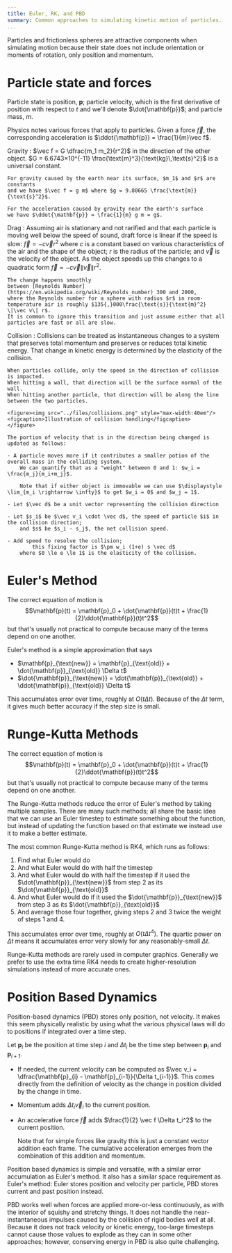 ```yaml
---
title: Euler, RK, and PBD
summary: Common approaches to simulating kinetic motion of particles.
...
```


Particles and frictionless spheres are attractive components when simulating motion
because their state does not include orientation or moments of rotation, only position and momentum.

# Particle state and forces

Particle state is position, $\mathbf{p}$;
particle velocity, which is the first derivative of position with respect to $t$ and we'll denote $\dot{\mathbf{p}}$;
and particle mass, $m$.

Physics notes various forces that apply to particles.
Given a force $\vec f$,
the corresponding acceleration is $\ddot{\mathbf{p}} = \frac{1}{m}\vec f$.

Gravity
:   $\vec f = G \dfrac{m_1 m_2}{r^2}$ in the direction of the other object.
    $G = 6.6743×10^{-11} \frac{\text{m}^3}{\text{kg}\,\text{s}^2}$ is a universal constant.
    
    For gravity caused by the earth near its surface, $m_1$ and $r$ are constants
    and we have $\vec f = g m$ where $g = 9.80665 \frac{\text{m}}{\text{s}^2}$.
    
    For the acceleration caused by gravity near the earth's surface
    we have $\ddot{\mathbf{p}} = \frac{1}{m} g m = g$.
    
Drag
:   Assuming air is stationary and not rarified
    and that each particle is moving well below the speed of sound,
    draft force is linear if the speed is slow: $\vec f = - c \vec v r^2$
    where $c$ is a constant based on various characteristics of the air and the shape of the object;
    $r$ is the radius of the particle;
    and $\vec v$ is the velocity of the object.
    As the object speeds up this changes to a quadratic form
    $\vec f = - c \vec v \|\vec v\| r^2$.
    
    The change happens smoothly
    between [Reynolds Number](https://en.wikipedia.org/wiki/Reynolds_number) 300 and 2000,
    where the Reynolds number for a sphere with radius $r$ in room-temperature air is roughly $135{,}000\frac{\text{s}}{\text{m}^2} \|\vec v\| r$.
    It is common to ignore this transition and just assume either that all particles are fast or all are slow.
    
Collision
:   Collisions can be treated as instantaneous changes to a system
    that preserves total momentum
    and preserves or reduces total kinetic energy.
    That change in kinetic energy is determined by the elasticity of the collision.
    
    When particles collide, only the speed in the direction of collision is impacted.
    When hitting a wall, that direction will be the surface normal of the wall.
    When hitting another particle, that direction will be along the line between the two particles.

    <figure><img src="../files/collisions.png" style="max-width:40em"/>
    <figcaption>Illustration of collision handling</figcaption>
    </figure>

    The portion of velocity that is in the direction being changed is updated as follows:
    
    - A particle moves more if it contributes a smaller potion of the overall mass in the colliding system.
        We can quantify that as a "weight" between 0 and 1: $w_i = \frac{m_j}{m_i+m_j}$.

        Note that if either object is immovable we can use $\displaystyle \lim_{m_i \rightarrow \infty}$ to get $w_i = 0$ and $w_j = 1$.
    
    - Let $\vec d$ be a unit vector representing the collision direction
    
    - Let $s_i$ be $\vec v_i \cdot \vec d$, the speed of particle $i$ in the collision direction;
        and $s$ be $s_i - s_j$, the net collision speed.
    
    - Add speed to resolve the collision;
            this fixing factor is $\pm w_i (1+e) s \vec d$
        where $0 \le e \le 1$ is the elasticity of the collision.

# Euler's Method

The correct equation of motion is
$$\mathbf{p}(t) = \mathbf{p}_0 + \dot{\mathbf{p}}(t)t + \frac{1}{2}\ddot{\mathbf{p}}(t)t^2$$
but that's usually not practical to compute because many of the terms depend on one another.

Euler's method is a simple approximation that says

- $\mathbf{p}_{\text{new}} = \mathbf{p}_{\text{old}} + \dot{\mathbf{p}}_{\text{old}} \Delta t$
- $\dot{\mathbf{p}}_{\text{new}} = \dot{\mathbf{p}}_{\text{old}} + \ddot{\mathbf{p}}_{\text{old}} \Delta t$

This accumulates error over time, roughly at $O(t \Delta t)$.
Because of the $\Delta t$ term, it gives much better accuracy if the step size is small.

# Runge-Kutta Methods

The correct equation of motion is
$$\mathbf{p}(t) = \mathbf{p}_0 + \dot{\mathbf{p}}(t)t + \frac{1}{2}\ddot{\mathbf{p}}(t)t^2$$
but that's usually not practical to compute because many of the terms depend on one another.

The Runge-Kutta methods reduce the error of Euler's method by taking multiple samples.
There are many such methods; all share the basic idea that we can use an Euler timestep to estimate something about the function, but instead of updating the function based on that estimate we instead use it to make a better estimate.

The most common Runge-Kutta method is RK4, which runs as follows:

1. Find what Euler would do
2. And what Euler would do with half the timestep
3. And what Euler would do with half the timestep if it used the $\dot{\mathbf{p}}_{\text{new}}$ from step 2 as its $\dot{\mathbf{p}}_{\text{old}}$
4. And what Euler would do if it used the $\dot{\mathbf{p}}_{\text{new}}$ from step 3 as its $\dot{\mathbf{p}}_{\text{old}}$
5. And average those four together, giving steps 2 and 3 twice the weight of steps 1 and 4.

This accumulates error over time, roughly at $O(t \Delta t^4)$.
The quartic power on $\Delta t$ means it accumulates error very slowly for any reasonably-small $\Delta t$.

Runge-Kutta methods are rarely used in computer graphics.
Generally we prefer to use the extra time RK4 needs
to create higher-resolution simulations instead of more accurate ones.

# Position Based Dynamics

Position-based dynamics (PBD) stores only position, not velocity.
It makes this seem physically realistic by using what the various physical laws will do to positions if integrated over a time step.

Let $\mathbf{p}_i$ be the position at time step $i$
and $\Delta t_{i}$ be the time step between $\mathbf{p}_i$ and $\mathbf{p}_{i+1}$.

- If needed, the current velocity can be computed as $\vec v_i = \dfrac{\mathbf{p}_{i} - \mathbf{p}_{i-1}}{\Delta t_{i-1}}$.
    This comes directly from the definition of velocity
    as the change in position divided by the change in time.

- Momentum adds $\Delta t_i \vec v_i$ to the current position.

- An accelerative force $\vec f$
    adds $\frac{1}{2} \vec f \Delta t_i^2$ to the current position.
    
    Note that for simple forces like gravity this is just a constant vector addition each frame.
    The cumulative acceleration emerges from the combination of this addition and momentum.

Position based dynamics is simple and versatile, with a similar error accumulation as Euler's method.
It also has a similar space requirement as Euler's method:
Euler stores position and velocity per particle,
PBD stores current and past position instead.

PBD works well when forces are applied more-or-less continuously, as with the interior of squishy and stretchy things.
It does not handle the near-instantaneous impulses caused by the collision of rigid bodies well at all.
Because it does not track velocity or kinetic energy, too-large timesteps cannot cause those values to explode as they can in some other approaches;
however, conserving energy in PBD is also quite challenging.
